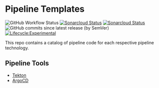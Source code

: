 # Pipeline Templates

![GitHub Workflow Status](https://img.shields.io/github/workflow/status/bcgov/security-pipeline-templates/pre-commit?color=%232daa25&label=pre-commit%20checks) [![Sonarcloud Status](https://sonarcloud.io/api/project_badges/measure?project=bcgov-pipeline-templates&metric=alert_status)](https://sonarcloud.io/dashboard?id=bcgov-pipeline-templates) [![Sonarcloud Status](https://sonarcloud.io/api/project_badges/measure?project=bcgov-pipeline-templates&metric=security_rating)](https://sonarcloud.io/dashboard?id=bcgov-pipeline-templates) ![GitHub commits since latest release (by SemVer)](https://img.shields.io/github/commits-since/bcgov/security-pipeline-templates/latest/main) [![Lifecycle:Experimental](https://img.shields.io/badge/Lifecycle-Experimental-339999)](<Redirect-URL>)

This repo contains a catalog of pipeline code for each respective pipeline technology.

## Pipeline Tools

- [Tekton](tekton/README.md)
- [ArgoCD](argocd/README.md)

